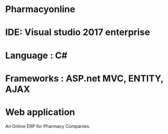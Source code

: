 # Pharmacyonline

# IDE: Visual studio 2017 enterprise

# Language : C#

# Frameworks : ASP.net MVC, ENTITY, AJAX

# Web application

An Online ERP for Pharmacy Companies.  
